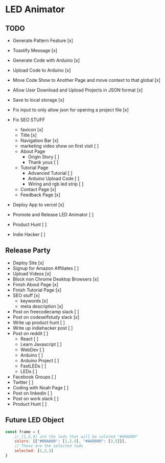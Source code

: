 # LED Animator

## TODO

- Generate Pattern Feature [x]
 - Toastify Message [x]
- Generate Code with Arduino [x]
- Upload Code to Arduino [x]
- Move Code Show to Another Page and move context to that global [x]
- Allow User Download and Upload Projects in JSON format [x]
- Save to local storage [x]
- Fix input to only allow json for opening a project file [x]

- Fix SEO STUFF
  - favicon [x]
  - Title [x]
  - Navigation Bar [x]
  - marketing video show on first visit [ ]
  - About Page
    - Origin Story [ ]
    - Thank yous [ ]
  - Tutorial Page
    - Advanced Tutorial [ ]
    - Arduino Upload Code [ ]
    - Wiring and rgb led strip [ ]
  - Contact Page [x]
  - Feedback Page [x]
- Deploy App to vercel [x]
- Promote and Release LED Animator [ ]
- Product Hunt [ ]
- Indie Hacker [ ]

## Release Party

- Deploy Site [x]
- Signup for Amazon Affiliates [ ]
- Upload Videos [x]
- Block non Chrome Desktop Browsers [x]
- Finish About Page [x] 
- Finish Tutorial Page [x] 
- SEO stuff [x]
  - keywords [x]
  - meta description [x]
- Post on freecodecamp slack [ ]
- Post on codeselfstudy slack [x]
- Write up product hunt [ ]
- Write up indiehacker post [ ]
- Post on reddit [ ]
  - React [ ]
  - Learn Javascript [ ]
  - WebDev  [ ]
  - Arduino [ ]
  - Arduino Project [ ]
  - FastLEDs [ ]
  - LEDs [ ]
- Facebook Groups [ ]
- Twitter [ ]
- Coding with Noah Page [ ]
- Post on linkedin [ ]
- Post on work slack [ ]
- Product Hunt [ ]



## Future LED Object

```js
const frame = {
    // [1,2,4] are the leds that will be colored "#00AA00"
    colors: [{"#00AA00": [1,2,4], "#AA0000": [3,5]}],
    // These are the selected leds
    selected: [1,2,3]
} 
```